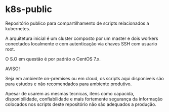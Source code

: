 # k8s-public

Repositório publico para compartilhamento de scripts relacionados a kubernetes.

A arquitetura inicial é um cluster composto por um master e dois workers conectados localmente e com autenticação via chaves SSH com usuario root.

O S.O em questão é por padrão o CentOS 7.x.

AVISO!

Seja em ambiente on-premises ou em cloud, os scripts aqui disponiveis são para estudos e não recomendados para ambiente produtivo. 

Apesar de usarem as mesmas tecnicas, itens como capacida, disponibilidade, confiabilidade e mais fortemente segurança da informação colocados nos scripts deste repositório não são adequados a produção.
